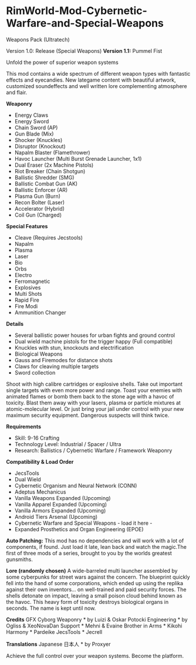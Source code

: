 # RimWorld-Mod-Cybernetic-Warfare-and-Special-Weapons
Weapons Pack (Ultratech)

Version 1.0: Release (Special Weapons)
**Version 1.1:** Pummel Fist

Unfold the power of superior weapon systems

This mod contains a wide spectrum of different weapon types with fantastic effects and eyecandies. New lategame content with beautiful artwork, customized soundeffects and well written lore complementing atmosphere and flair.

**Weaponry**
- Energy Claws
- Energy Sword
- Chain Sword (AP)
- Gun Blade (Mix)
- Shocker (Knuckles)
- Disruptor (Knockout)
- Napalm Blaster (Flamethrower)
- Havoc Launcher (Multi Burst Grenade Launcher, 1x1)
- Dual Eraser (2x Machine Pistols)
- Riot Breaker (Chain Shotgun)
- Ballistic Shredder (SMG)
- Ballistic Combat Gun (AK)
- Ballistic Enforcer (AR)
- Plasma Gun (Burn)
- Recon Bolter (Laser)
- Accelerator (Hybrid)
- Coil Gun (Charged)

**Special Features**
- Cleave (Requires Jecstools)
- Napalm
- Plasma
- Laser
- Bio
- Orbs
- Electro
- Ferromagnetic
- Explosives
- Multi Shots
- Rapid Fire
- Fire Modi
- Ammunition Changer

**Details**
- Several ballistic power houses for urban fights and ground control
- Dual wield machine pistols for the trigger happy (Full compatible)
- Knuckles with stun, knockouts and electrification
- Biological Weapons
- Gauss and Firemodes for distance shots
- Claws for cleaving multiple targets
- Sword collection

Shoot with high calibre cartridges or explosive shells. Take out important single targets with even more power and range. Toast your enemies with animated flames or bomb them back to the stone age with a havoc of toxicity. Blast them away with your lasers, plasma or particle mixtures at atomic-molecular level. Or just bring your jail under control with your new maximum security equipment. Dangerous suspects will think twice.

**Requirements**
- Skill: 9-16 Crafting
- Technology Level: Industrial / Spacer / Ultra
- Research: Ballistics / Cybernetic Warfare / Framework Weaponry

**Compatibility & Load Order**
 - JecsTools
 - Dual Wield
 - Cybernetic Organism and Neural Network (CONN)
 - Adeptus Mechanicus
 - Vanilla Weapons Expanded (Upcoming)
 - Vanilla Apparel Expanded (Upcoming)
 - Vanilla Armors Expanded (Upcoming)
 - Android Tiers Arsenal (Upcoming)
 - Cybernetic Warfare and Special Weapons - load it here -
 - Expanded Prosthetics and Organ Engineering (EPOE)

**Auto Patching:** This mod has no dependencies and will work with a lot of components, if found. Just load it late, lean back and watch the magic.The first of three mods of a series, brought to you by the worlds greatest gunsmiths.

**Lore (randomly chosen)**
A wide-barreled multi launcher assembled by some cyberpunks for street wars against the concern. The blueprint quickly fell into the hand of some corporations, which ended up using the replika against their own inventors... on well-trained and paid security forces. The shells detonate on impact, leaving a small poison cloud behind known as the havoc. This heavy form of toxicity destroys biological organs in seconds. The name is kept until now.

**Credits**
GFX Cyborg Weaponry * by Luizi & Oskar Potocki
Engineering * by Ogliss & XeoNovaDan
Support * Mehni & Evaine
Brother in Arms * Kikohi
Harmony * Pardeike
JecsTools * Jecrell

**Translations**
Japanese 日本人 * by Proxyer

Achieve the full control over your weapon systems. Become the platform.

